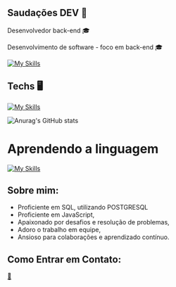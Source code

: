  ## Saudações DEV :tada:

Desenvolvedor back-end :mortar_board:


Desenvolvimento de software - foco em back-end :mortar_board:

[![My Skills](https://skillicons.dev/icons?i=linkedin)](https://www.linkedin.com/in/l%C3%A9o-cardoso-de-andrade-814988251/) 


## Techs  :desktop_computer:


[![My Skills](https://skillicons.dev/icons?i=html,js,nodejs,supabase,postgres,git,aws)](https://skillicons.dev)

![Anurag's GitHub stats](https://github-readme-stats.vercel.app/api?username=anuraghazra&theme=dark&show_icons=true)

# Aprendendo a linguagem
[![My Skills](https://skillicons.dev/icons?i=ts)](https://skillicons.dev)


## Sobre mim: 

- Proficiente em SQL, utilizando POSTGRESQL
- Proficiente em JavaScript,
- Apaixonado por desafios e resolução de problemas,
- Adoro o trabalho em equipe,
- Ansioso para colaborações e aprendizado contínuo.




## Como Entrar em Contato: 

[:envelope_with_arrow:](loandrade53@gmail.com)




<!--
**LeooAndrade/LeooAndrade** is a ✨ _special_ ✨ repository because its `README.md` (this file) appears on your GitHub profile.

Here are some ideas to get you started:

- 🔭 I’m currently working on ...
- 🌱 I’m currently learning ...
- 👯 I’m looking to collaborate on ...
- 🤔 I’m looking for help with ...
- 💬 Ask me about ...
- 📫 How to reach me: ...
- 😄 Pronouns: ...
- ⚡ Fun fact: ...
-->
